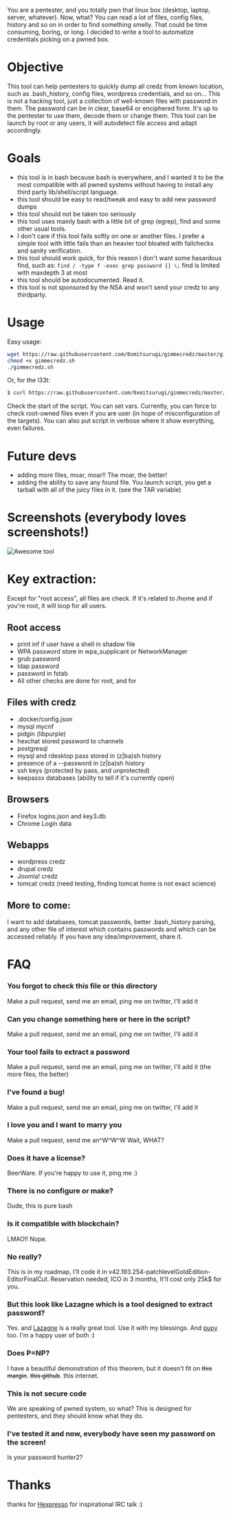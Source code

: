 You are a pentester, and you totally pwn that linux box (desktop, laptop, server, whatever). Now, what? You can read a lot of files, config files, history and so on in order to find something smelly. That could be time consuming, boring, or long. I decided to write a tool to automatize credentials picking on a pwned box.

# Objective
This tool can help pentesters to quickly dump all credz from known location, such as .bash_history, config files, wordpress credentials, and so on...
This is not a hacking tool, just a collection of well-known files with password in them.
The password can be in clear, base64 or enciphered form. It's up to the pentester to use them, decode them or change them.
This tool can be launch by root or any users, it will autodetect file access and adapt accordingly.

# Goals
 - this tool is in bash because bash is everywhere, and I wanted it to be the most compatible with all pwned systems without having to install any third party lib/shell/script language.
 - this tool should be easy to read/tweak and easy to add new password dumps
 - this tool should not be taken too seriously
 - this tool uses mainly bash with a little bit of grep (egrep), find and some other usual tools.
 - I don't care if this tool fails softly on one or another files. I prefer a simple tool with little fails than an heavier tool bloated with failchecks and sanity verification.
 - this tool should work quick, for this reason I don't want some hasardous find, such as: `find / -type f -exec grep password {} \;` find is limited with maxdepth 3 at most
 - this tool should be autodocumented. Read it.
 - this tool is not sponsored by the NSA and won't send your credz to any thirdparty.

# Usage
Easy usage:
```bash
wget https://raw.githubusercontent.com/0xmitsurugi/gimmecredz/master/gimmecredz.sh
chmod +x gimmecredz.sh
./gimmecredz.sh
```
Or, for the l33t:
```bash
$ curl https://raw.githubusercontent.com/0xmitsurugi/gimmecredz/master/gimmecredz.sh | bash
```
Check the start of the script. You can set vars. Currently, you can force to check root-owned files even if you are user (in hope of misconfiguration of the targets). You can also put script in verbose where it show everything, even failures.

# Future devs
 - adding more files, moar, moar!! The moar, the better!
 - adding the ability to save any found file. You launch script, you get a tarball with all of the juicy files in it. (see the TAR variable)

# Screenshots (everybody loves screenshots!)
![Awesome tool](screenshot1.png)

# Key extraction:
Except for "root access", all files are check. If it's related to /home and if you're root, it will loop for all users.

## Root access
 - print inf if user have a shell in shadow file 
 - WPA password store in wpa_supplicant or NetworkManager
 - grub password
 - ldap password
 - password in fstab
 - All other checks are done for root, and for 

## Files with credz
 - .docker/config.json
 - mysql mycnf
 - pidgin (libpurple)
 - hexchat stored password to channels
 - postgresql
 - mysql and rdesktop pass stored in (z|ba)sh history
 - presence of a --password in (z|ba)sh history
 - ssh keys (protected by pass, and unprotected)
 - keepassx databases (ability to tell if it's currently open)

## Browsers
 - Firefox logins.json and key3.db
 - Chrome Login data

## Webapps
 - wordpress credz
 - drupal credz
 - Joomla! credz
 - tomcat credz (need testing, finding tomcat home is not exact science)

## More to come:
I want to add databases, tomcat passwords, better .bash_history parsing, and any other file of interest which contains passwords and which can be accessed reliably. If you have any idea/improvement, share it.

# FAQ
### You forgot to check this file or this directory
Make a pull request, send me an email, ping me on twitter, I'll add it

### Can you change something here or here in the script?
Make a pull request, send me an email, ping me on twitter, I'll add it

### Your tool fails to extract a password
Make a pull request, send me an email, ping me on twitter, I'll add it (the more files, the better)

### I've found a bug!
Make a pull request, send me an email, ping me on twitter, I'll add it

### I love you and I want to marry you
Make a pull request, send me an^W^W^W Wait, WHAT?

### Does it have a license?
BeerWare. If you're happy to use it, ping me :)

### There is no configure or make?
Dude, this is pure bash

### Is it compatible with blockchain?
LMAO!! Nope.

### No really?
This is in my roadmap, I'll code it in v42.193.254-patchlevelGoldEdition-EditorFinalCut. Reservation needed, ICO in 3 months, It'll cost only 25k$ for you.

### But this look like Lazagne which is a tool designed to extract password?
Yes. and [Lazagne](https://github.com/AlessandroZ/LaZagne) is a really great tool. Use it with my blessings. And [pupy](https://github.com/n1nj4sec/pupy/) too. I'm a happy user of both :)

### Does P=NP?
I have a beautiful demonstration of this theorem, but it doesn't fit on ~~this margin~~. ~~this github~~. this internet. 

### This is not secure code
We are speaking of pwned system, so what? This is designed for pentesters, and they should know what they do.

### I've tested it and now, everybody have seen my password on the screen!
Is your password hunter2?

# Thanks
thanks for [Hexpresso](https://twitter.com/HexpressoCTF) for inspirational IRC talk :)
